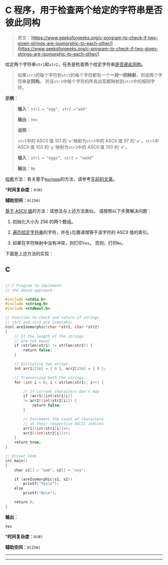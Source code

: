 # C 程序，用于检查两个给定的字符串是否彼此同构

> 原文：[https://www.geeksforgeeks.org/c-program-to-check-if-two-given-strings-are-isomorphic-to-each-other/](https://www.geeksforgeeks.org/c-program-to-check-if-two-given-strings-are-isomorphic-to-each-other/)

给定两个字符串`str1`和`str2`，任务是检查两个给定字符串[是否彼此同构](https://www.geeksforgeeks.org/check-if-two-given-strings-are-isomorphic-to-each-other/)。

> 如果`str1`的每个字符到`str2`的每个字符都有一个**一对一的映射**，则说两个字符串是**同构**。 并且`str1`中每个字符的所有出现都映射到`str2`中的相同字符。

**示例**：

> **输入**：`str1 = "egg", str2 ="add"`
> 
> **输出**：`Yes`
> 
> **说明**：
> 
> `str1`中的 ASCII 值 101 的`'e'`映射为`str2`中的 ASCII 值 97 的`'a'`。`str1`中 ASCII 值 103 的`'g'`映射为`str2`中的 ASCII 值 100 的`'d'`。
> 
> **输入**：`str1 = “eggs”, str2 = “addd”`
> 
> **输出**：`No`

[哈希](http://www.geeksforgeeks.org/hashing-data-structure/)方法：有关基于[`Hashmap`](http://www.geeksforgeeks.org/java-util-hashmap-in-java/)的方法，请参考[先前的文章](https://www.geeksforgeeks.org/check-if-two-given-strings-are-isomorphic-to-each-other/)。

***时间复杂度**：`O(N)`

**辅助空间**：`O(256)`

[基于 ASCII 值](https://en.wikipedia.org/wiki/ASCII#Character_order)的方法：该想法与上述方法类似。 请按照以下步骤解决问题：

1.  初始化大小为 256 的两个数组。

2.  [遍历给定字符串](https://www.geeksforgeeks.org/iterate-over-characters-of-a-string-in-python/)的字符，并在`i`位置递增等于该字符的 ASCII 值的索引。

3.  如果在字符映射中没有冲突，则打印`Yes`。 否则，打印`No`。

下面是上述方法的实现：

## C

```c

// C Program to implement 
// the above approach 

#include <stdio.h> 
#include <string.h> 
#include <stdbool.h> 

// Function to check and return if strings 
// str1 and str2 are ismorphic 
bool areIsomorphic(char *str1, char *str2) 
{ 
    // If the length of the strings 
    // are not equal 
    if (strlen(str1) != strlen(str2)) { 
        return false; 
    } 

    // Initialise two arrays 
    int arr1[256] = { 0 }, arr2[256] = { 0 }; 

    // Travsersing both the strings 
    for (int i = 0; i < strlen(str1); i++) { 

        // If current characters don't map 
        if (arr1[(int)str1[i]]  
        != arr2[(int)str2[i]]) { 
            return false; 
        } 

        // Increment the count of characters 
        // at their respective ASCII indices 
        arr1[(int)str1[i]]++; 
        arr2[(int)str2[i]]++; 
    } 
    return true; 
} 

// Driver Code 
int main() 
{ 
    char s1[] = "aab", s2[] = "xxy"; 

    if (areIsomorphic(s1, s2)) 
        printf("Yes\n"); 
    else
        printf("No\n"); 

    return 0; 
} 

```

**输出**：

```
Yes

```

***时间复杂度**：`O(N)`

**辅助空间**：`O(256)`



* * *

* * *



